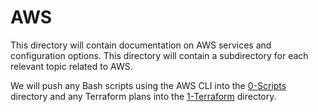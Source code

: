 # AWS
This directory will contain documentation on AWS services and configuration options. This directory will contain a subdirectory for each relevant topic related to AWS.

We will push any Bash scripts using the AWS CLI into the [0-Scripts](./0-Scripts/) directory and any Terraform plans into the [1-Terraform](./1-Ansible/) directory.